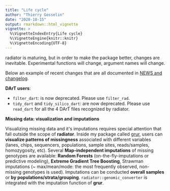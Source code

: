 ```yaml
---
title: "Life cycle"
author: "Thierry Gosselin"
date: "2020-10-15"
output: rmarkdown::html_vignette
vignette: >
  %\VignetteIndexEntry{Life cycle}
  %\VignetteEngine{knitr::knitr}
  %\VignetteEncoding{UTF-8}
---
```




radiator is maturing, but in order to make the package better, changes are 
inevitable. Experimental functions will change, argument names will change.


Below an example of recent changes that are all documented in [NEWS and changelog](https://thierrygosselin.github.io/radiator/news/index.html).


**DArT users**: 

* `filter_dart`: is now deprecated. Please use `filter_rad`.
* `tidy_dart` and `tidy_silico_dart`: are now deprecated. 
Please use `read_dart` for all the 4 DArT files recognized by radiator.

**Missing data: visualization and imputations**

Visualizing missing data and it's imputations requires special attention that fall 
outside the scope of **radiator**. 
Inside my package called [grur](https://github.com/thierrygosselin/grur), users
can **visualize patterns of missingness** associated with different variables 
(lanes, chips, sequencers, populations, sample sites, reads/samples, homozygosity, etc).
Several **Map-independent imputations** of missing genotypes are available:
**Random Forests** (on-the-fly-imputations or predictive modeling), 
**Extreme Gradient Tree Boosting**, 
Strawman imputations (~ max/mean/mode: the most frequently observed, non-missing genotypes is used).
Imputations can be conducted **overall samples** or **by populations/strata/grouping**.
`radiator::genomic_converter` is integrated with the imputation function of **grur**.

